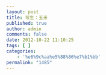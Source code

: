 ```yaml
---
layout: post
title: 写生：玉米
published: true
author: admin
comments: false
date: 2012-10-22 11:10:25
tags: [ ]
categories:
    - '%e6%9c%aa%e5%88%86%e7%b1%bb'
permalink: "1485"
---
```

